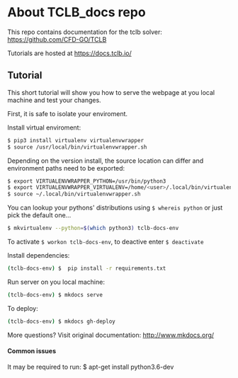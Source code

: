 
# About TCLB_docs repo
This repo contains documentation for the tclb solver: https://github.com/CFD-GO/TCLB

Tutorials are hosted at https://docs.tclb.io/

## Tutorial

This short tutorial will show you how to serve the webpage at you local machine and test your changes.

First, it is safe to isolate your enviroment.

Install virtual enviroment:
```sh
$ pip3 install virtualenv virtualenvwrapper
$ source /usr/local/bin/virtualenvwrapper.sh
```

Depending on the version install, the source location can differ and environment paths need to be exported:
```sh
$ export VIRTUALENVWRAPPER_PYTHON=/usr/bin/python3
$ export VIRTUALENVWRAPPER_VIRTUALENV=/home/<user>/.local/bin/virtualenv
$ source ~/.local/bin/virtualenvwrapper.sh
```

You can lookup your pythons' distributions using `$ whereis python` or just pick the default one...

```sh
$ mkvirtualenv --python=$(which python3) tclb-docs-env
```

To activate `$ workon tclb-docs-env`, to deactive enter `$ deactivate`

Install dependencies:
```sh
(tclb-docs-env) $  pip install -r requirements.txt
```

Run server on you local machine:
```sh
(tclb-docs-env) $ mkdocs serve
```
To deploy:
```sh
(tclb-docs-env) $ mkdocs gh-deploy
```

More questions? Visit original documentation: http://www.mkdocs.org/

#### Common issues

It may be required to run: 
$ apt-get install python3.6-dev
